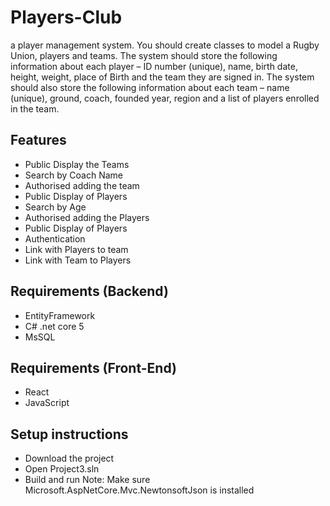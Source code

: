# Players-Club

a player management system. You should create classes to model a Rugby Union, players and teams. 
The system should store the following information about each player – ID number (unique), name, 
birth date, height, weight, place of Birth and the team they are signed in. The system should also 
store the following information about each team – name (unique), ground, coach, founded year, region
and a list of players enrolled in the team.

## Features

- Public Display the Teams 
- Search by Coach Name
- Authorised adding the team
- Public Display of Players
- Search by Age
- Authorised adding the Players
- Public Display of Players
- Authentication
- Link with Players to team
- Link with Team to Players

## Requirements (Backend)

- EntityFramework 
- C# .net core 5
- MsSQL

## Requirements (Front-End)

- React
- JavaScript

## Setup instructions
- Download the project 
- Open Project3.sln
- Build and run 
Note: Make sure Microsoft.AspNetCore.Mvc.NewtonsoftJson is installed

